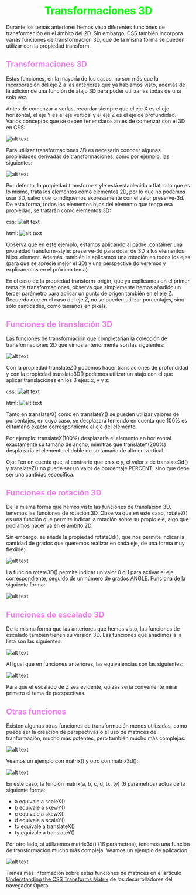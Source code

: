 # <span style="color:lime"><center>Transformaciones 3D</center></span>

Durante los temas anteriores hemos visto diferentes funciones de transformación en el ámbito del 2D. Sin embargo, CSS también incorpora varias funciones de transformación 3D, que de la misma forma se pueden utilizar con la propiedad transform.

## <span style="color:violet">Transformaciones 3D</span>
Estas funciones, en la mayoría de los casos, no son más que la incorporación del eje Z a las anteriores que ya habíamos visto, además de la adición de una función de atajo 3D para poder utilizarlas todas de una sola vez.

Antes de comenzar a verlas, recordar siempre que el eje X es el eje horizontal, el eje Y es el eje vertical y el eje Z es el eje de profundidad. Varios conceptos que se deben tener claros antes de comenzar con el 3D en CSS:

![alt text](./imagenes-transformaciones-3d/transform-axis-x-y-z.png)

Para utilizar transformaciones 3D es necesario conocer algunas propiedades derivadas de transformaciones, como por ejemplo, las siguientes:

![alt text](./imagenes-transformaciones-3d/image.png)

Por defecto, la propiedad transform-style está establecida a flat, o lo que es lo mismo, trata los elementos como elementos 2D, por lo que no podemos usar 3D, salvo que lo indiquemos expresamente con el valor preserve-3d. De esta forma, todos los elementos hijos del elemento que tenga esa propiedad, se tratarán como elementos 3D:

css:
![alt text](./imagenes-transformaciones-3d/image-1.png)

html:
![alt text](./imagenes-transformaciones-3d/image-2.png)

Observa que en este ejemplo, estamos aplicando al padre .container una propiedad transform-style: preserve-3d para dotar de 3D a los elementos hijos .element. Además, también le aplicamos una rotación en todos los ejes (para que se aprecie mejor el 3D) y una perspective (lo veremos y explicaremos en el próximo tema).

En el caso de la propiedad transform-origin, que ya explicamos en el primer tema de transformaciones, observa que simplemente hemos añadido un tercer parámetro para aplicar un punto de origen también en el eje Z. Recuerda que en el caso del eje Z, no se pueden utilizar porcentajes, sino sólo cantidades, como tamaños en píxels.

## <span style="color:violet">Funciones de translación 3D</span>
Las funciones de transformación que completarían la colección de transformaciones 2D que vimos anteriormente son las siguientes:

![alt text](./imagenes-transformaciones-3d/image-3.png)

Con la propiedad translateZ() podemos hacer translaciones de profundidad y con la propiedad translate3D() podemos utilizar un atajo con el que aplicar translaciones en los 3 ejes: x, y y z:

css:
![alt text](./imagenes-transformaciones-3d/image-4.png)

html:
![alt text](./imagenes-transformaciones-3d/image-5.png)

Tanto en translateX() como en translateY() se pueden utilizar valores de porcentajes, en cuyo caso, se desplazará teniendo en cuenta que 100% es el tamaño exacto correspondiente al eje del elemento.

Por ejemplo: translateX(100%) desplazaría el elemento en horizontal exactamente su tamaño de ancho, mientras que translateY(200%) desplazaría el elemento el doble de su tamaño de alto en vertical.

Ojo: Ten en cuenta que, al contrario que en x e y, el valor z de translate3d() y translateZ() no puede ser un valor de porcentaje PERCENT, sino que debe ser una cantidad específica.

## <span style="color:violet">Funciones de rotación 3D</span>
De la misma forma que hemos visto las funciones de translación 3D, tenemos las funciones de rotación 3D. Observa que en este caso, rotateZ() es una función que permite indicar la rotación sobre su propio eje, algo que podíamos hacer ya en el ámbito 2D.

Sin embargo, se añade la propiedad rotate3d(), que nos permite indicar la cantidad de grados que queremos realizar en cada eje, de una forma muy flexible:

![alt text](./imagenes-transformaciones-3d/image-6.png)

La función rotate3D() permite indicar un valor 0 o 1 para activar el eje correspondiente, seguido de un número de grados ANGLE. Funciona de la siguiente forma:

![alt text](./imagenes-transformaciones-3d/image-7.png)

## <span style="color:violet">Funciones de escalado 3D</span>
De la misma forma que las anteriores que hemos visto, las funciones de escalado también tienen su versión 3D. Las funciones que añadimos a la lista son las siguientes:

![alt text](./imagenes-transformaciones-3d/image-8.png)

Al igual que en funciones anteriores, las equivalencias son las siguientes:

![alt text](./imagenes-transformaciones-3d/image-9.png)

Para que el escalado de Z sea evidente, quizás sería conveniente mirar primero el tema de perspectivas.

## <span style="color:violet">Otras funciones</span>
Existen algunas otras funciones de transformación menos utilizadas, como puede ser la creación de perspectivas o el uso de matrices de tranformación, mucho más potentes, pero también mucho más complejas:

![alt text](./imagenes-transformaciones-3d/image-10.png)

Veamos un ejemplo con matrix() y otro con matrix3d():

![alt text](./imagenes-transformaciones-3d/image-11.png)

En este caso, la función matrix(a, b, c, d, tx, ty) (6 parámetros) actua de la siguiente forma:

   - a equivale a scaleX()
   - b equivale a skewY()
   - c equivale a skewX()
   - d equivale a scaleY()
   - tx equivale a translateX()
   - ty equivale a translateY()

Por otro lado, si utilizamos matrix3d() (16 parámetros), tenemos una función de transformación mucho más compleja. Veamos un ejemplo de aplicación:

![alt text](./imagenes-transformaciones-3d/image-12.png)

Tienes más información sobre estas funciones de matrices en el artículo [Understanding the CSS Transforms Matrix](https://dev.opera.com/articles/understanding-the-css-transforms-matrix/) de los desarrolladores del navegador Opera.

